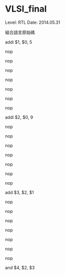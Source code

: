 VLSI_final
==========
Level: RTL
Date: 2014.05.31

組合語言原始碼

addi	$1, $0, 5

nop

nop

nop

nop

nop

nop

nop

addi    $2, $0, 9

nop

nop

nop

nop

nop

nop

nop

add     $3, $2, $1

nop

nop

nop

nop

nop

nop

nop

and     $4, $2, $3

